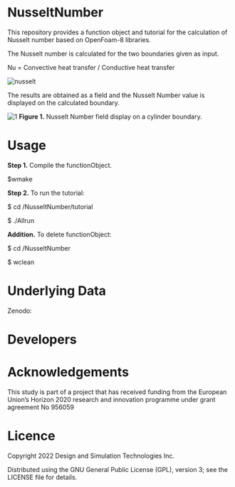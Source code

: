 # NusseltNumber
This repository provides a function object and tutorial for the calculation of Nusselt number based on OpenFoam-8 libraries.


The Nusselt number is calculated for the two boundaries given as input.

Nu = Convective heat transfer / Conductive heat transfer

![nusselt](https://user-images.githubusercontent.com/90314532/202174975-96fb2938-3b7f-4c85-93f1-60443148d599.png)

The results are obtained as a field and the Nusselt Number value is displayed on the calculated boundary.

![1](https://user-images.githubusercontent.com/92421699/202171270-fabc4728-7189-4537-9569-38d6010a1bfc.png)
**Figure 1.** Nusselt Number field display on a cylinder boundary.

# Usage

**Step 1.** Compile the functionObject.

$wmake

**Step 2.** To run the tutorial:

$ cd /NusseltNumber/tutorial

$ ./Allrun

**Addition.** To delete functionObject:

$ cd /NusseltNumber

$ wclean

# Underlying Data
Zenodo:

# Developers 

# Acknowledgements

This study is part of a project that has received funding from the European Union’s Horizon 2020 research and innovation programme under grant agreement No 956059

# Licence

Copyright 2022 Design and Simulation Technologies Inc.

Distributed using the GNU General Public License (GPL), version 3; see the LICENSE file for details.
